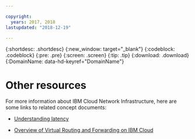 ```yaml
---

copyright:
  years: 2017, 2018
lastupdated: "2018-12-19"

---
```


{:shortdesc: .shortdesc}
{:new_window: target="_blank"}
{:codeblock: .codeblock}
{:pre: .pre}
{:screen: .screen}
{:tip: .tip}
{:download: .download}
{:DomainName: data-hd-keyref="DomainName"}

# Other resources

For more information about IBM Cloud Network Infrastructure, here are some links to related concept documents:

* [Understanding latency](https://{DomainName}/docs/infrastructure/direct-link/understanding-latency.html#understanding-latency)

* [Overview of Virtual Routing and Forwarding on IBM Cloud](https://{DomainName}/docs/infrastructure/direct-link/vrf-on-ibm-cloud.html#overview-of-virtual-routing-and-forwarding-vrf-on-ibm-cloud)

